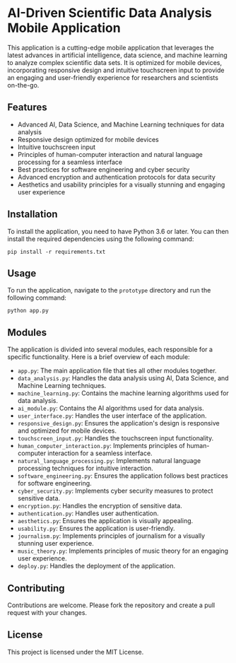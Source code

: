 # AI-Driven Scientific Data Analysis Mobile Application

This application is a cutting-edge mobile application that leverages the latest advances in artificial intelligence, data science, and machine learning to analyze complex scientific data sets. It is optimized for mobile devices, incorporating responsive design and intuitive touchscreen input to provide an engaging and user-friendly experience for researchers and scientists on-the-go.

## Features

- Advanced AI, Data Science, and Machine Learning techniques for data analysis
- Responsive design optimized for mobile devices
- Intuitive touchscreen input
- Principles of human-computer interaction and natural language processing for a seamless interface
- Best practices for software engineering and cyber security
- Advanced encryption and authentication protocols for data security
- Aesthetics and usability principles for a visually stunning and engaging user experience

## Installation

To install the application, you need to have Python 3.6 or later. You can then install the required dependencies using the following command:

```
pip install -r requirements.txt
```

## Usage

To run the application, navigate to the `prototype` directory and run the following command:

```
python app.py
```

## Modules

The application is divided into several modules, each responsible for a specific functionality. Here is a brief overview of each module:

- `app.py`: The main application file that ties all other modules together.
- `data_analysis.py`: Handles the data analysis using AI, Data Science, and Machine Learning techniques.
- `machine_learning.py`: Contains the machine learning algorithms used for data analysis.
- `ai_module.py`: Contains the AI algorithms used for data analysis.
- `user_interface.py`: Handles the user interface of the application.
- `responsive_design.py`: Ensures the application's design is responsive and optimized for mobile devices.
- `touchscreen_input.py`: Handles the touchscreen input functionality.
- `human_computer_interaction.py`: Implements principles of human-computer interaction for a seamless interface.
- `natural_language_processing.py`: Implements natural language processing techniques for intuitive interaction.
- `software_engineering.py`: Ensures the application follows best practices for software engineering.
- `cyber_security.py`: Implements cyber security measures to protect sensitive data.
- `encryption.py`: Handles the encryption of sensitive data.
- `authentication.py`: Handles user authentication.
- `aesthetics.py`: Ensures the application is visually appealing.
- `usability.py`: Ensures the application is user-friendly.
- `journalism.py`: Implements principles of journalism for a visually stunning user experience.
- `music_theory.py`: Implements principles of music theory for an engaging user experience.
- `deploy.py`: Handles the deployment of the application.

## Contributing

Contributions are welcome. Please fork the repository and create a pull request with your changes.

## License

This project is licensed under the MIT License.